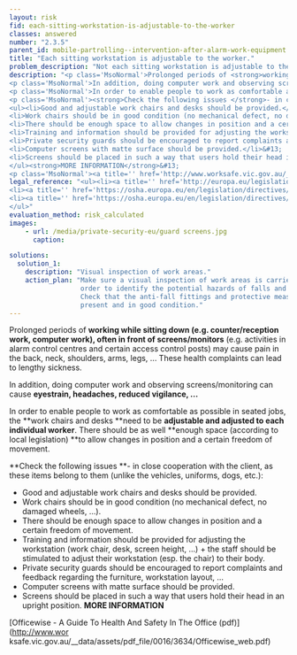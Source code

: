 ```yaml
---
layout: risk
fid: each-sitting-workstation-is-adjustable-to-the-worker
classes: answered
number: "2.3.5"
parent_id: mobile-partrolling--intervention-after-alarm-work-equipment
title: "Each sitting workstation is adjustable to the worker."
problem_description: "Not each sitting workstation is adjustable to the worker."
description: "<p class='MsoNormal'>Prolonged periods of <strong>working while sitting down </strong>(e.g. counter/reception work, computer work)<strong>, </strong>often<strong> in front of screens/monitors</strong> (e.g. activities in alarm control centres and certain access control posts) may cause pain in the back, neck, shoulders, arms, legs, ... These health complaints can lead to lengthy sickness.</p>&#13;
<p class='MsoNormal'>In addition, doing computer work and observing screens/monitoring can cause <strong>eyestrain, headaches, reduced vigilance, ...</strong></p>&#13;
<p class='MsoNormal'>In order to enable people to work as comfortable as possible in seated jobs, the <strong>work chairs and desks </strong>need to be <strong>adjustable and adjusted to each individual worker</strong>. There should be as well <strong>enough space (according to local legislation) </strong>to allow changes in position and a certain freedom of movement.</p>&#13;
<p class='MsoNormal'><strong>Check the following issues </strong>- in close cooperation with the client, as these items belong to them (unlike the vehicles, uniforms, dogs, etc.):</p>&#13;
<ul><li>Good and adjustable work chairs and desks should be provided.</li>&#13;
<li>Work chairs should be in good condition (no mechanical defect, no damaged wheels, ...).</li>&#13;
<li>There should be enough space to allow changes in position and a certain freedom of movement.</li>&#13;
<li>Training and information should be provided for adjusting the workstation (work chair, desk, screen height, ...) + the staff should be stimulated to adjust their workstation (esp. the chair) to their body.</li>&#13;
<li>Private security guards should be encouraged to report complaints and feedback regarding the furniture, workstation layout, ...</li>&#13;
<li>Computer screens with matte surface should be provided.</li>&#13;
<li>Screens should be placed in such a way that users hold their head in an upright position.</li>&#13;
</ul><strong>MORE INFORMATION</strong>&#13;
<p class='MsoNormal'><a title='' href='http://www.worksafe.vic.gov.au/__data/assets/pdf_file/0016/3634/Officewise_web.pdf' rel='nofollow' target='_blank'>Officewise - A Guide To Health And Safety In The Office (pdf)</a></p>"
legal_reference: "<ul><li><a title='' href='http://europa.eu/legislation_summaries/employment_and_social_policy/health_hygiene_safety_at_work/c11113_en.htm' rel='nofollow' target='_blank'>89/391/CEE Implementing measures to improve the health and safety of workers (framework directive).</a></li>&#13;
<li><a title='' href='https://osha.europa.eu/en/legislation/directives/provisions-on-workload-ergonomical-and-psychosocial-risks/osh-directives/5' rel='nofollow' target='_blank'>90/270/EEC Directive on the minimum safety and health requirements for work with display screen equipment</a></li>&#13;
<li><a title='' href='https://osha.europa.eu/en/legislation/directives/workplaces-equipment-signs-personal-protective-equipment/osh-directives/3' rel='nofollow' target='_blank'>2009/104/EC Directive on the minimum safety and health requirements for the use of work equipment.</a></li>&#13;
</ul>"
evaluation_method: risk_calculated
images:
    - url: /media/private-security-eu/guard screens.jpg
      caption: 

solutions:
  solution_1:
    description: "Visual inspection of work areas."
    action_plan: "Make sure a visual inspection of work areas is carried out in
                  order to identify the potential hazards of falls and slips.
                  Check that the anti-fall fittings and protective measures are
                  present and in good condition."
---
```

Prolonged periods of **working while sitting down **(e.g. counter/reception
work, computer work)**, **often** in front of screens/monitors** (e.g.
activities in alarm control centres and certain access control posts) may
cause pain in the back, neck, shoulders, arms, legs, ... These health
complaints can lead to lengthy sickness.

In addition, doing computer work and observing screens/monitoring can cause
**eyestrain, headaches, reduced vigilance, ...**

In order to enable people to work as comfortable as possible in seated jobs,
the **work chairs and desks **need to be **adjustable and adjusted to each
individual worker**. There should be as well **enough space (according to
local legislation) **to allow changes in position and a certain freedom of
movement.

**Check the following issues **\- in close cooperation with the client, as these items belong to them (unlike the vehicles, uniforms, dogs, etc.):

  * Good and adjustable work chairs and desks should be provided.
  * Work chairs should be in good condition (no mechanical defect, no damaged wheels, ...).
  * There should be enough space to allow changes in position and a certain freedom of movement.
  * Training and information should be provided for adjusting the workstation (work chair, desk, screen height, ...) + the staff should be stimulated to adjust their workstation (esp. the chair) to their body.
  * Private security guards should be encouraged to report complaints and feedback regarding the furniture, workstation layout, ...
  * Computer screens with matte surface should be provided.
  * Screens should be placed in such a way that users hold their head in an upright position.
**MORE INFORMATION**

[Officewise - A Guide To Health And Safety In The Office (pdf)](http://www.wor
ksafe.vic.gov.au/__data/assets/pdf_file/0016/3634/Officewise_web.pdf)


